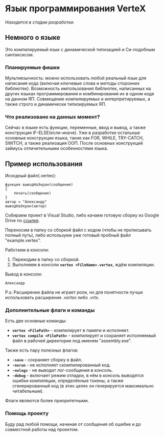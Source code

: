 # Язык программирования VerteX

_Находится в стадии разработки._

## Немного о языке

Это компилируемый язык с динамической типизацией и Си-подобным синтаксисом.

### Планируемые фишки

Мультиязычность: можно использовать любой реальный язык для написания кода (включая ключевые слова и методы сторонних библиотек).
Возможность импользования библиотек, написанных на других языках программирования и комбинирования их в одном коде на данном ЯП.
Совмещение компилируемых и интерпретируемых, а также строго и динамически типизируемых ЯП.

### Что реализовано на данных момент?

Сейчас в языке есть функции, переменные, ввод и вывод, а также конструкция IF-ELSE(если-иначе).
Уже в разработке остальные основные конструкции языка, такие как FOR, WHILE, TRY-CATCH, SWITCH, а также реализация ООП.
После основных конструкций займусь отличительными особенностями языка.

## Пример использования

Исходный файл(.vertex):
```
функция выводНаЭкран(сообщение) 
{
    печать(сообщение)
}
автор = "Александр"
выводНаЭкран(автор)
```

Cобираем проект в Visual Studio, либо качаем готовую сборку из Google Drive по [ссылке](https://drive.google.com/file/d/15yWpRsBu1Aw9saLFZM4NF9ZfVnY_yWer/view?usp=sharing).

Переносим в папку со сборкой файл с кодом (чтобы не прописывать полный путь), либо используем уже готовый пробный файл "example.vertex".

Работаем в консоли:
1. Переходим в папку со сборкой. 
2. Выполняем в консоли **`vertex <FileName>.vertex`**, ждём компиляции.

Вывод в консоли:
```
Александр
```

P.s: Расширение файла не играет роли, но для понятности лучше использовать расширение _.vertex_ либо _.vrtx_.

### Дополнительные флаги и команды

Есть две основные команды:
* **`vertex <FilePath>`** - компилирует в памяти и исполняет.
* **`vertex compile <FilePath>`** - компилирует и сохраняет исполняемый файл в рабочей директории под именем "assembly.exe".

Также есть пару полезных флагов:
* **`-save`** - сохраняет сборку в файл.
* **`-norun`** - не исполняет скомпилированный код.
* **`-nologs`** - не выводит лог-сообщения в консоль.
* **`-debug`** - включает режим отладки, в нём в консоль выводятся ошибки компиляции, определённые токены, а также сгенерированный код (в этих целях он генерируется максимально читабельным).

Флаги являются более приоритетными.

### Помощь проекту

Буду рад любой помощи, начиная от сообщения об ошибке и до совместной работы над проектом.